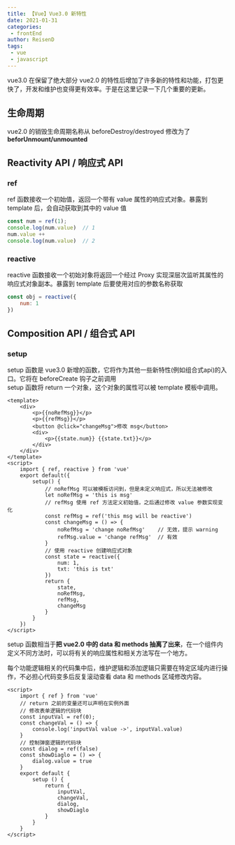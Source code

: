 ```yaml
---
title: 【Vue】Vue3.0 新特性
date: 2021-01-31
categories:
 - frontEnd
author: ReisenD
tags:
 - vue
 - javascript
---
```


vue3.0 在保留了绝大部分 vue2.0 的特性后增加了许多新的特性和功能，打包更快了，开发和维护也变得更有效率。于是在这里记录一下几个重要的更新。

## 生命周期
vue2.0 的销毁生命周期名称从 beforeDestroy/destroyed 修改为了 **beforUnmount/unmounted**

## Reactivity API / 响应式 API
### ref
ref 函数接收一个初始值，返回一个带有 value 属性的响应式对象。暴露到 template 后，会自动获取到其中的 value 值
```js
const num = ref(1);
console.log(num.value)  // 1
num.value ++
console.log(num.value)  // 2
```
### reactive
reactive 函数接收一个初始对象将返回一个经过 Proxy 实现深层次监听其属性的响应式对象副本。暴露到 template 后要使用对应的参数名称获取
```js
const obj = reactive({
    num: 1
})
```

## Composition API / 组合式 API
### setup
setup 函数是 vue3.0 新增的函数，它将作为其他一些新特性(例如组合式api)的入口。它将在 beforeCreate 钩子之前调用  
setup 函数将 return 一个对象，这个对象的属性可以被 template 模板中调用。
```vue
<template>
    <div>
        <p>{{noRefMsg}}</p>
        <p>{{refMsg}}</p>
        <button @click="changeMsg">修改 msg</button>
        <div>
            <p>{{state.num}} {{state.txt}}</p>
        </div>
    </div>
</template>
<script>
    import { ref, reactive } from 'vue'
    export default({
        setup() {
            // noRefMsg 可以被模板访问到，但是未定义响应式，所以无法被修改
            let noRefMsg = 'this is msg'
            // refMsg 使用 ref 方法定义初始值，之后通过修改 value 参数实现变化
            const refMsg = ref('this msg will be reactive')
            const changeMsg = () => {
                noRefMsg = 'change noRefMsg'    // 无效，提示 warning
                refMsg.value = 'change refMsg'  // 有效
            }
            // 使用 reactive 创建响应式对象
            const state = reactive({
                num: 1,
                txt: 'this is txt'
            })
            return {
                state,
                noRefMsg,
                refMsg,
                changeMsg
            }
        }
    })
</script>
```
setup 函数相当于**把 vue2.0 中的 data 和 methods 抽离了出来**，在一个组件内定义不同方法时，可以将有关的响应属性和相关方法写在一个地方。

每个功能逻辑相关的代码集中后，维护逻辑和添加逻辑只需要在特定区域内进行操作，不必担心代码变多后反复滚动查看 data 和 methods 区域修改内容。
```vue
<script>
    import { ref } from 'vue'
    // return 之前的变量还可以声明在实例外面
    // 修改表单逻辑的代码块
    const inputVal = ref(0);
    const changeVal = () => {
        console.log('inputVal value ->', inputVal.value)
    }
    // 控制弹窗逻辑的代码块
    const dialog = ref(false)
    const showDiaglo = () => {
        dialog.value = true
    }
    export default {
        setup () {
            return {
                inputVal,
                changeVal,
                dialog,
                showDiaglo
            }
        }
    }
</script>
```